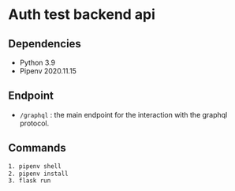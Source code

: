 # Auth test backend api

## Dependencies
- Python 3.9
- Pipenv 2020.11.15

## Endpoint
- ```/graphql``` : the main endpoint for the interaction with the graphql protocol.

## Commands
```bash
1. pipenv shell
2. pipenv install
3. flask run
```


